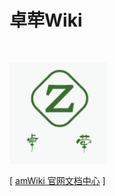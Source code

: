 # 卓荦Wiki

<br>

![欢迎使用卓荦Wiki！](logo.png "欢迎使用卓荦Wiki！")  

[ [amWiki 官网文档中心](https://amwiki.org/doc/) ]
